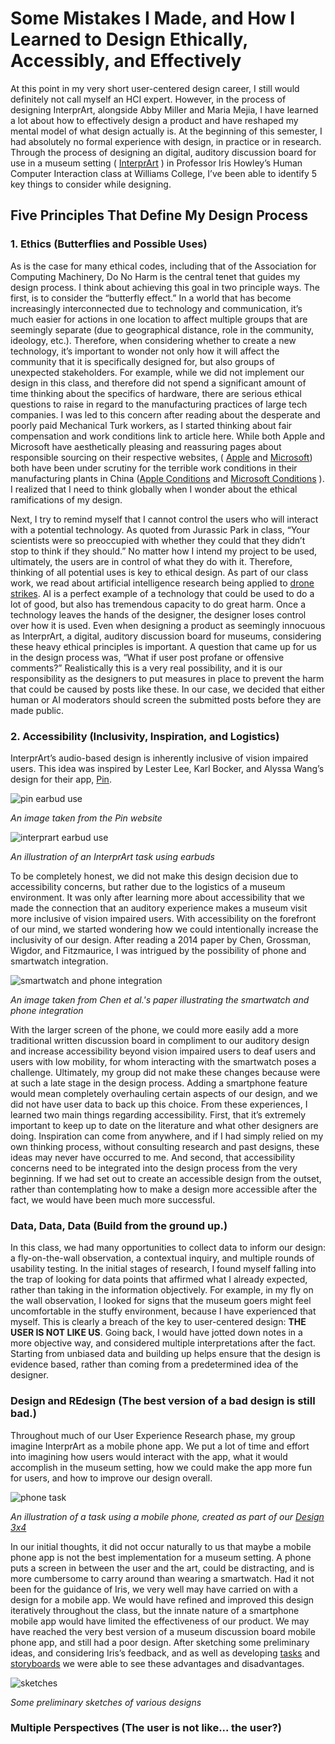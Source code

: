 # Some Mistakes I Made, and How I Learned to Design Ethically, Accessibly, and Effectively

At this point in my very short user-centered design career, I still would definitely not call myself an HCI expert. 
However, in the process of designing InterprArt, alongside Abby Miller and Maria Mejia, I have learned a lot about how to 
effectively design a product and have reshaped my mental model of what design actually is. At the beginning of this semester, 
I had absolutely no formal experience with design, in practice or in research. Through the process of designing an digital, 
auditory discussion board for use in a museum setting ( [InterprArt](https://mc-mejia.github.io/HCIGroupProject/) ) in Professor Iris Howley’s Human Computer Interaction 
class at Williams College, I’ve been able to identify 5 key things to consider while designing.

## Five Principles That Define My Design Process

### 1. Ethics (Butterflies and Possible Uses)

As is the case for many ethical codes, including that of the Association for Computing Machinery, Do No Harm is the central tenet that guides my design process. I think about achieving this goal in two principle ways. The first, is to consider the “butterfly effect.”  In a world that has become increasingly interconnected due to technology and communication, it’s much easier for actions in one location to affect multiple groups that are seemingly separate (due to geographical distance, role in the community, ideology, etc.). Therefore, when considering whether to create a new technology, it’s important to wonder not only how it will affect the community that it is specifically designed for, but also groups of unexpected stakeholders. For example, while we did not implement our design in this class, and therefore did not spend a significant amount of time thinking about the specifics of hardware, there are serious ethical questions to raise in regard to the manufacturing practices of large tech companies. I was led to this concern after reading about the desperate and poorly paid Mechanical Turk workers, as I started thinking about fair compensation and work conditions link to article here. While both Apple and Microsoft have aesthetically pleasing and reassuring pages about responsible sourcing on their respective websites, ( [Apple](https://www.apple.com/supplier-responsibility/) and [Microsoft](https://www.microsoft.com/en-us/corporate-responsibility/responsible-sourcing)) both have been under scrutiny for the terrible work conditions in their manufacturing plants in China ([Apple Conditions](https://www.chicagotribune.com/bluesky/technology/ct-apple-china-workers-20180116-story.html) and [Microsoft Conditions](https://www.businessinsider.com/microsoft-slammed-over-child-labor-accusations-2010-4) ). I realized that I need to think globally when I wonder about the ethical ramifications of my design.

Next, I try to remind myself that I cannot control the users who will interact with a potential technology. As quoted from Jurassic Park in class, “Your scientists were so preoccupied with whether they could that they didn’t stop to think if they should.” No matter how I intend my project to be used, ultimately, the users are in control of what they do with it. Therefore, thinking of all potential uses is key to ethical design. As part of our class work, we read about artificial intelligence research being applied to [drone strikes](https://glow.williams.edu/files/133121246/download?download_frd=1). AI is a perfect example of a technology that could be used to do a lot of good, but also has tremendous capacity to do great harm. Once a technology leaves the hands of the designer, the designer loses control over how it is used.
Even when designing a product as seemingly innocuous as InterprArt, a digital, auditory discussion board for museums, considering these heavy ethical principles is important. A question that came up for us in the design process was, “What if user post profane  or offensive comments?” Realistically this is a very real possibility, and it is our responsibility as the designers to put measures in place to prevent the harm that could be caused by posts like these. In our case, we decided that either human or AI moderators should screen the submitted posts before they are made public.

### 2. Accessibility (Inclusivity, Inspiration, and Logistics)

InterprArt’s audio-based design is inherently inclusive of vision impaired users. This idea was inspired by Lester Lee, Karl Bocker, and Alyssa Wang’s design for their app, [Pin](http://www.lester-lee.com/curious-places/). 

![pin earbud use](/img/karl_1.jpg)

*An image taken from the Pin website*

![interprart earbud use](/img/watch_task2.png) 

*An illustration of an InterprArt task using earbuds*

To be completely honest, we did not make this design decision due to accessibility concerns, but rather due to the logistics of a museum environment. It was only after learning more about accessibility that we made the connection that an auditory experience makes a museum visit more inclusive of vision impaired users. With accessibility on the forefront of our mind, we started wondering how we could intentionally increase the inclusivity of our design. After reading a 2014 paper by Chen, Grossman, Wigdor, and Fitzmaurice, I was intrigued by the possibility of phone and smartwatch integration. 

![smartwatch and phone integration](/img/integration.png)

*An image taken from Chen et al.'s paper illustrating the smartwatch and phone integration*

With the larger screen of the phone, we could more easily add a more traditional written discussion board in compliment to our auditory design and increase accessibility beyond vision impaired users to deaf users and users with low mobility, for whom interacting with the smartwatch poses a challenge. Ultimately, my group did not make these changes because were at such a late stage in the design process. Adding a smartphone feature would mean completely overhauling certain aspects of our design, and we did not have user data to back up this choice. From these experiences, I learned two main things regarding accessibility. First, that it’s extremely important to keep up to date on the literature and what other designers are doing. Inspiration can come from anywhere, and if I had simply relied on my own thinking process, without consulting research and past designs, these ideas may never have occurred to me. And second, that accessibility concerns need to be integrated into the design process from the very beginning. If we had set out to create an accessible design from the outset, rather than contemplating how to make a design more accessible after the fact, we would have been much more successful.

### Data, Data, Data (Build from the ground up.)

In this class, we had many opportunities to collect data to inform our design: a fly-on-the-wall observation, a contextual inquiry, and multiple rounds of usability testing. In the initial stages of research, I found myself falling into the trap of looking for data points that affirmed what I already expected, rather than taking in the information objectively. For example, in my fly on the wall observation, I looked for signs that the museum goers might feel uncomfortable in the stuffy environment, because I have experienced that myself. This is clearly a breach of the key to user-centered design: **THE USER IS NOT LIKE US**. Going back, I would have jotted down notes in a more objective way, and considered multiple interpretations after the fact. Starting from unbiased data and building up helps ensure that the design is evidence based, rather than coming from a predetermined idea of the designer.

### Design and REdesign  (The best version of a bad design is still bad.)
	
Throughout much of our User Experience Research phase, my group imagine InterprArt as a mobile phone app. We put a lot of time and effort into imagining how users would interact with the app, what it would accomplish in the museum setting, how we could make the app more fun for users, and how to improve our design overall. 

![phone task](/img/phone_task2.png)

*An illustration of a task using a mobile phone, created as part of our [Design 3x4](http://mc-mejia.github.io/HCIGroupProject/Design3x4/)*

In our initial thoughts, it did not occur naturally to us that maybe a mobile phone app is not the best implementation for a museum setting. A phone puts a screen in between the user and the art, could be distracting, and is more cumbersome to carry around than wearing a smartwatch. Had it not been for the guidance of Iris, we very well may have carried on with a design for a mobile app. We would have refined and improved this design iteratively throughout the class, but the innate nature of a smartphone mobile app would have limited the effectiveness of our product. We may have reached the very best version of a museum discussion board mobile phone app, and still had a poor design. After sketching some preliminary ideas, and considering Iris’s feedback, and as well as developing [tasks](http://mc-mejia.github.io/HCIGroupProject/Design3x4/) and [storyboards](http://mc-mejia.github.io/HCIGroupProject/Design1x2/) we were able to see these advantages and disadvantages.

![sketches](/img/GM_sketches.jpg)

*Some preliminary sketches of various designs*

### Multiple Perspectives (The user is not like... the user?)



